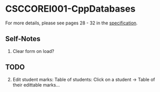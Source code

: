 # CSCCOREI001-CppDatabases
 
For more details, please see pages 28 - 32 in the [specification](https://live.moodle.hope.ac.uk/pluginfile.php/75945/mod_resource/content/0/Course%20Booklet%20CSCCOREI%202019-2.pdf).


## Self-Notes
1. Clear form on load?

## TODO 
2. Edit student marks:
    Table of students:
        Click on a student ->
            Table of their edittable marks...
